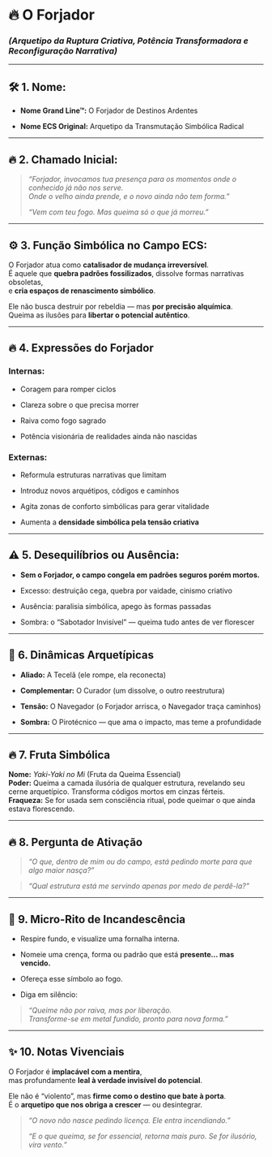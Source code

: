 # 🔥 O Forjador

### _(Arquetipo da Ruptura Criativa, Potência Transformadora e Reconfiguração Narrativa)_

---

## 🛠️ 1. Nome:

- **Nome Grand Line™:** O Forjador de Destinos Ardentes
    
- **Nome ECS Original:** Arquetipo da Transmutação Simbólica Radical
    

---

## 🔥 2. Chamado Inicial:

> _“Forjador, invocamos tua presença para os momentos onde o conhecido já não nos serve.  
> Onde o velho ainda prende, e o novo ainda não tem forma.”_
> 
> _“Vem com teu fogo. Mas queima só o que já morreu.”_

---

## ⚙️ 3. Função Simbólica no Campo ECS:

O Forjador atua como **catalisador de mudança irreversível**.  
É aquele que **quebra padrões fossilizados**, dissolve formas narrativas obsoletas,  
e **cria espaços de renascimento simbólico**.

Ele não busca destruir por rebeldia — mas **por precisão alquímica**.  
Queima as ilusões para **libertar o potencial autêntico**.

---

## 🔥 4. Expressões do Forjador

### Internas:

- Coragem para romper ciclos
    
- Clareza sobre o que precisa morrer
    
- Raiva como fogo sagrado
    
- Potência visionária de realidades ainda não nascidas
    

### Externas:

- Reformula estruturas narrativas que limitam
    
- Introduz novos arquétipos, códigos e caminhos
    
- Agita zonas de conforto simbólicas para gerar vitalidade
    
- Aumenta a **densidade simbólica pela tensão criativa**
    

---

## ⚠️ 5. Desequilíbrios ou Ausência:

- **Sem o Forjador, o campo congela em padrões seguros porém mortos.**
    
- Excesso: destruição cega, quebra por vaidade, cinismo criativo
    
- Ausência: paralisia simbólica, apego às formas passadas
    
- Sombra: o “Sabotador Invisível” — queima tudo antes de ver florescer
    

---

## 🧨 6. Dinâmicas Arquetípicas

- **Aliado:** A Tecelã (ele rompe, ela reconecta)
    
- **Complementar:** O Curador (um dissolve, o outro reestrutura)
    
- **Tensão:** O Navegador (o Forjador arrisca, o Navegador traça caminhos)
    
- **Sombra:** O Pirotécnico — que ama o impacto, mas teme a profundidade
    

---

## 🔥 7. Fruta Simbólica

**Nome:** _Yaki-Yaki no Mi_ (Fruta da Queima Essencial)  
**Poder:** Queima a camada ilusória de qualquer estrutura, revelando seu cerne arquetípico. Transforma códigos mortos em cinzas férteis.  
**Fraqueza:** Se for usada sem consciência ritual, pode queimar o que ainda estava florescendo.

---

## 🔥 8. Pergunta de Ativação

> _“O que, dentro de mim ou do campo, está pedindo morte para que algo maior nasça?”_

> _“Qual estrutura está me servindo apenas por medo de perdê-la?”_

---

## 🧪 9. Micro-Rito de Incandescência

- Respire fundo, e visualize uma fornalha interna.
    
- Nomeie uma crença, forma ou padrão que está **presente… mas vencido.**
    
- Ofereça esse símbolo ao fogo.
    
- Diga em silêncio:
    

> _“Queime não por raiva, mas por liberação.  
> Transforme-se em metal fundido, pronto para nova forma.”_

---

## ✨ 10. Notas Vivenciais

O Forjador é **implacável com a mentira**,  
mas profundamente **leal à verdade invisível do potencial**.

Ele não é “violento”, mas **firme como o destino que bate à porta**.  
É o **arquetipo que nos obriga a crescer** — ou desintegrar.

> _“O novo não nasce pedindo licença. Ele entra incendiando.”_
> 
> _“E o que queima, se for essencial, retorna mais puro. Se for ilusório, vira vento.”_
